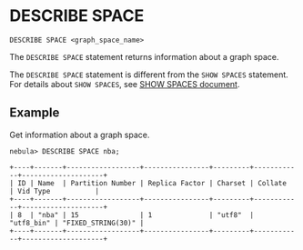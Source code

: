 # DESCRIBE SPACE

```ngql
DESCRIBE SPACE <graph_space_name>
```

The `DESCRIBE SPACE` statement returns information about a graph space.

The `DESCRIBE SPACE` statement is different from the `SHOW SPACES` statement. For details about `SHOW SPACES`, see [SHOW SPACES document](3.show-spaces.md).

## Example

Get information about a graph space.

```ngql
nebula> DESCRIBE SPACE nba;

+----+-------+------------------+----------------+---------+------------+--------------------+
| ID | Name  | Partition Number | Replica Factor | Charset | Collate    | Vid Type           |
+----+-------+------------------+----------------+---------+------------+--------------------+
| 8  | "nba" | 15               | 1              | "utf8"  | "utf8_bin" | "FIXED_STRING(30)" |
+----+-------+------------------+----------------+---------+------------+--------------------+
```
